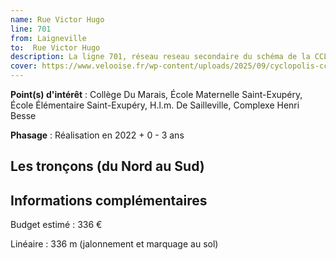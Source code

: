 ```yaml
---
name: Rue Victor Hugo
line: 701
from: Laigneville
to:  Rue Victor Hugo 
description: La ligne 701, réseau reseau secondaire du schéma de la CCLVD (tronçon 101) concerne Laigneville - Rue Victor Hugo
cover: https://www.velooise.fr/wp-content/uploads/2025/09/cyclopolis-cclvd-101.jpg
---
```


**Point(s) d'intérêt** : Collège Du Marais, École Maternelle Saint-Exupéry, École Élémentaire Saint-Exupéry, H.l.m. De Sailleville, Complexe Henri Besse

**Phasage** : Réalisation en 2022 + 0 - 3 ans

## Les tronçons (du Nord au Sud)

## Informations complémentaires

Budget estimé :  336 € 

Linéaire : 336 m (jalonnement et marquage au sol)

